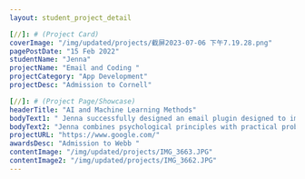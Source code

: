 ```yaml
---
layout: student_project_detail

[//]: # (Project Card)
coverImage: "/img/updated/projects/截屏2023-07-06 下午7.19.28.png"
pagePostDate: "15 Feb 2022"
studentName: "Jenna"
projectName: "Email and Coding "
projectCategory: "App Development"
projectDesc: "Admission to Cornell"

[//]: # (Project Page/Showcase)
headerTitle: "AI and Machine Learning Methods"
bodyText1: " Jenna successfully designed an email plugin designed to improve user productivity from a psychological point of view. She not only published a paper on this innovation, but also applied for a patent, thus gaining admission to Cornell's psychology major."
bodyText2: "Jenna combines psychological principles with practical problems, and the email plug-ins she designs reflect her innovative thinking and practical ability. Her talent and unique insights have significant effects in solving practical problems, and she has won high recognition from Cornell's psychology major."
projectURL: "https://www.google.com/"
awardsDesc: "Admission to Webb "
contentImage: "/img/updated/projects/IMG_3663.JPG"
contentImage2: "/img/updated/projects/IMG_3662.JPG"
---
```

